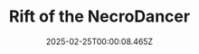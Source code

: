 ---
title: "Rift of the NecroDancer"
id: 2073250
date: 2025-02-25T00:00:08.465Z
link: games/steam/recent/rift-of-the-necrodancer
image: http://media.steampowered.com/steamcommunity/public/images/apps/2073250/c098e2f779cadbb9e24a58a0e0763ec65b82b4b5.jpg
playtime_2weeks: 73
playtime_forever: 372
playtime_windows_forever: 0
playtime_mac_forever: 0
playtime_linux_forever: 372
playtime_deck_forever: 372
---